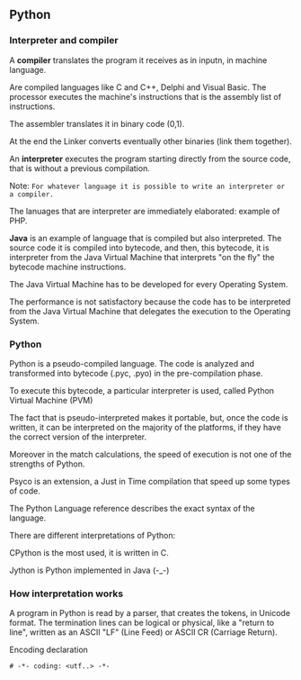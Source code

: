 ## Python

### Interpreter and compiler

A **compiler** translates the program it receives as in inputn, in machine language.

Are compiled languages like C and C++, Delphi and Visual Basic.
The processor executes the machine's instructions that is
the assembly list of instructions.

The assembler translates it in binary code (0,1).

At the end the Linker converts eventually other binaries (link them together).

An **interpreter** executes the program starting directly from the source code, 
that is without a previous compilation.

Note:
``For whatever language it is possible to write an interpreter or a compiler.``

The lanuages that are interpreter are immediately elaborated:
example of PHP.

**Java** is an example of language that is compiled but also interpreted.
The source code it is compiled into bytecode, and then, this bytecode, it is interpreter
from the Java Virtual Machine that interprets "on the fly" the bytecode machine instructions.

The Java Virtual Machine has to be developed for every Operating System.

The performance is not satisfactory because the code has to be interpreted from the
Java Virtual Machine that delegates the execution to the Operating System.

### Python

Python is a pseudo-compiled language.
The code is analyzed and transformed into bytecode (.pyc, .pyo)
in the pre-compilation phase.

To execute this bytecode, a particular interpreter is used, 
called Python Virtual Machine (PVM)

The fact that is pseudo-interpreted makes it portable, 
but, once the code is written, it can be interpreted on 
the majority of the platforms, if they have the correct version of the interpreter.

Moreover in the match calculations, the speed of execution is not one of the
strengths of Python.

Psyco is an extension, a Just in Time compilation that speed up some types of code.

The Python Language reference describes the exact syntax of the language.

There are different interpretations of Python:

CPython is the most used, it is written in C.

Jython is Python implemented in Java (-_-)

### How interpretation works
A program in Python is read by a parser, that creates the tokens, in Unicode format.
The termination lines can be logical or physical, like a "return to line", 
written as an ASCII "LF" (Line Feed) or ASCII CR (Carriage Return).

Encoding declaration

    # -*- coding: <utf..> -*-
